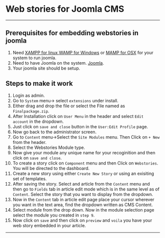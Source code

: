 # Web stories for Joomla CMS

---

## Prerequisites for embedding webstories in joomla

1. Need [XAMPP for linux](https://www.apachefriends.org/download.html),[WAMP for Windows](https://www.wampserver.com/en/) or [MAMP for OSX](https://www.mamp.info/en/downloads/) for your system to run joomla.
2. Need to have Joomla on the system. [Joomla](https://downloads.joomla.org/).
3. Your joomla site should be setup.

## Steps to make it work

1. Login as admin.
2. Go to `System` menu-> select `extensions` under install.
3. Either drag and drop the file or select the File named as `Finalpackage.zip`.
4. After Installation click on `User Menu` in the header and select `Edit account` in the dropdown.
5. Just click on `save and close` button in the `User:Edit Profile` page.
6. Now go back to the administrator screen.
7. Go to `Content` menu->Select the `Site Modules` menu. Then Click on `+ New` from the header.
8. Select the Webstories Module type.
9. Now give your module any unique name for your recoginition and then click on `save and close`.
10. To create a story click on `Component` menu and then Click on `Webstories`. You will be directed to the dashboard.
11. Create a new story using either `Create New Story` or using an exisiting set of templates.
12. After saving the story. Select and article from the `Content` menu and then go to `Fields` tab in article edit mode which is in the same level as of `Content`. Select the story that you want to display from the dropdown.
13. Now in the `Content` tab in article edit page place your cursor wherever you want in the text area, find the dropdown written as CMS Content.
14. Select module from the drop down. Now in the module selection page select the module you created in `step 9`.
15. Now click on `save` and then click on `preview` and `voila` you have your web story embedded in your article.

---
